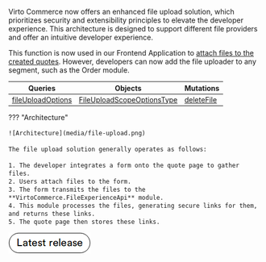 Virto Commerce now offers an enhanced file upload solution, which prioritizes security and extensibility principles to elevate the developer experience. This architecture is designed to support different file providers and offer an intuitive developer experience.

This function is now used in our Frontend Application to [attach files to the created quotes](../../../../../storefront/user-guide/shopping/submit-quotes). However, developers can now add the file uploader to any segment, such as the Order module.  

| Queries               	                            | Objects                                                      	            | Mutations                                 |
|----------------------------------------------------	|-------------------------------------------------------------------------	|----------------	                        |
| [fileUploadOptions](Queries/fileUploadOptions.md) 	| [FileUploadScopeOptionsType](Objects/FileUploadScopeOptionsType.md)<br>  	| [deleteFile](Mutations/deleteFile.md) 	|

??? "Architecture"

    ![Architecture](media/file-upload.png)

    The file upload solution generally operates as follows:

    1. The developer integrates a form onto the quote page to gather files.
    2. Users attach files to the form.
    3. The form transmits the files to the **VirtoCommerce.FileExperienceApi** module.
    4. This module processes the files, generating secure links for them, and returns these links.
    5. The quote page then stores these links.


[![Download module](../media/latest_release.png)](https://github.com/VirtoCommerce/vc-module-file-experience-api/releases)
